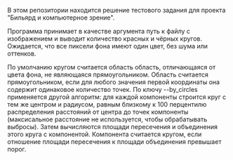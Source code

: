 В этом репозитории находится решение тестового задания для проекта "Бильярд и компьютерное зрение".

Программа принимает в качестве аргумента путь к файлу с изображением и выводит количество красных и чёрных кругов. Ожидается, что все пиксели фона имеют один цвет, без шума или оттенков.

По умолчанию кругом считается область область, отличающаяся от цвета фона, не являющаяся прямоугольником. Область считается прямоугольником, если для любого значения первой координаты она содержит одинаковое количество точек. По ключу --by_circles применяется другой алгоритм: для каждой компоненты строится круг с тем же центром и радиусом, равным близкому к 100 перцентилю распределения расстояний от центра до точек компоненты (максисальное расстояние не используется, чтобы обрабатывать выбросы). Затем вычисляются площади пересечения и объединения этого круга с компонентой. Компонента считается кругом, если отношение площади пересечения к площади объединения превышает порог.
